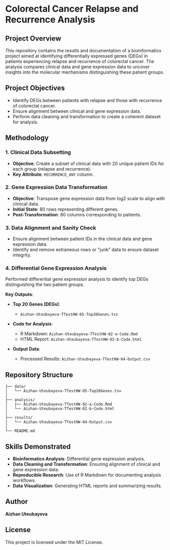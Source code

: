 # **Colorectal Cancer Relapse and Recurrence Analysis**

## **Project Overview**

This repository contains the results and documentation of a bioinformatics project aimed at identifying differentially expressed genes (DEGs) in patients experiencing relapse and recurrence of colorectal cancer. The analysis compares clinical data and gene expression data to uncover insights into the molecular mechanisms distinguishing these patient groups.

## **Project Objectives**

- Identify DEGs between patients with relapse and those with recurrence of colorectal cancer.
- Ensure alignment between clinical and gene expression data.
- Perform data cleaning and transformation to create a coherent dataset for analysis.

## **Methodology**

### **1. Clinical Data Subsetting**

- **Objective**: Create a subset of clinical data with 20 unique patient IDs for each group (relapse and recurrence).
- **Key Attribute**: `RECURRENCE_ANY` column.

### **2. Gene Expression Data Transformation**

- **Objective**: Transpose gene expression data from log2 scale to align with clinical data.
- **Initial State**: 80 rows representing different genes.
- **Post-Transformation**: 80 columns corresponding to patients.

### **3. Data Alignment and Sanity Check**

- Ensure alignment between patient IDs in the clinical data and gene expression data.
- Identify and remove extraneous rows or "junk" data to ensure dataset integrity.

### **4. Differential Gene Expression Analysis**

Performed differential gene expression analysis to identify top DEGs distinguishing the two patient groups.

**Key Outputs**:

- **Top 20 Genes (DEGs)**:  
  - `Aizhan-Uteubayeva-TTestHW-05-Top20Genes.tsv`

- **Code for Analysis**:  
  - R Markdown: `Aizhan-Uteubayeva-TTestHW-02-a-Code.Rmd`  
  - HTML Report: `Aizhan-Uteubayeva-TTestHW-02-b-Code.html`

- **Output Data**:  
  - Processed Results: `Aizhan-Uteubayeva-TTestHW-04-Output.csv`

## **Repository Structure**

```
├── data/
│   └── Aizhan-Uteubayeva-TTestHW-05-Top20Genes.tsv
│
├── analysis/
│   ├── Aizhan-Uteubayeva-TTestHW-02-a-Code.Rmd
│   └── Aizhan-Uteubayeva-TTestHW-02-b-Code.html
│
├── results/
│   └── Aizhan-Uteubayeva-TTestHW-04-Output.csv
│
└── README.md
```

## **Skills Demonstrated**

- **Bioinformatics Analysis**: Differential gene expression analysis.
- **Data Cleaning and Transformation**: Ensuring alignment of clinical and gene expression data.
- **Reproducible Research**: Use of R Markdown for documenting analysis workflows.
- **Data Visualization**: Generating HTML reports and summarizing results.

## **Author**

**Aizhan Uteubayeva**

## **License**

This project is licensed under the MIT License.

